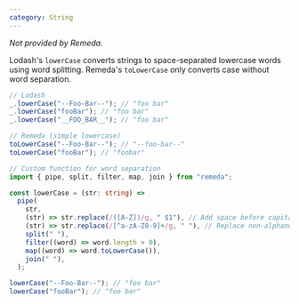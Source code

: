 ```yaml
---
category: String
---
```


_Not provided by Remeda._

Lodash's `lowerCase` converts strings to space-separated lowercase words using word splitting. Remeda's `toLowerCase` only converts case without word separation.

```ts
// Lodash
_.lowerCase("--Foo-Bar--"); // "foo bar"
_.lowerCase("fooBar"); // "foo bar"
_.lowerCase("__FOO_BAR__"); // "foo bar"

// Remeda (simple lowercase)
toLowerCase("--Foo-Bar--"); // "--foo-bar--"
toLowerCase("fooBar"); // "foobar"

// Custom function for word separation
import { pipe, split, filter, map, join } from "remeda";

const lowerCase = (str: string) =>
  pipe(
    str,
    (str) => str.replace(/([A-Z])/g, " $1"), // Add space before capitals
    (str) => str.replace(/[^a-zA-Z0-9]+/g, " "), // Replace non-alphanumeric with spaces
    split(" "),
    filter((word) => word.length > 0),
    map((word) => word.toLowerCase()),
    join(" "),
  );

lowerCase("--Foo-Bar--"); // "foo bar"
lowerCase("fooBar"); // "foo bar"
```
